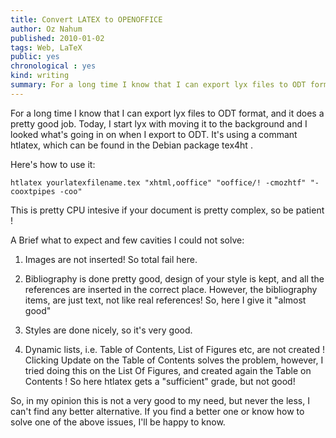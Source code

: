 ```yaml
---
title: Convert LATEX to OPENOFFICE
author: Oz Nahum
published: 2010-01-02
tags: Web, LaTeX
public: yes
chronological : yes
kind: writing 
summary: For a long time I know that I can export lyx files to ODT format, and it does a pretty good job. Today, I start lyx with moving it to the background and I looked what's going in on when I export to ODT. It's using a commant htlatex, which can be found in the Debian package tex4ht .
---
```


For a long time I know that I can export lyx files to ODT format, and it does a pretty good job. Today, I start lyx with moving it to the background and I looked what's going in on when I export to ODT. It's using a commant htlatex, which can be found in the Debian package tex4ht .

Here's how to use it:

    
    htlatex yourlatexfilename.tex "xhtml,ooffice" "ooffice/! -cmozhtf" "-cooxtpipes -coo"
    
    


This is pretty CPU intesive if your document is pretty complex, so be patient !

A Brief what to expect and few cavities I could not solve:



    
  1. Images are not inserted! So total fail here.

    
  2. Bibliography is done pretty good, design of your style is kept, and all the references are inserted in the correct place. However, the bibliography items, are just text, not like real references! So, here I give it "almost good"

    
  3. Styles are done nicely, so it's very good.

    
  4. Dynamic lists, i.e. Table of Contents, List of Figures etc, are not created ! Clicking Update on the Table of Contents solves the problem, however, I tried doing this on the List Of Figures, and created again the Table on Contents ! So here htlatex gets a "sufficient" grade, but not good!


So, in my opinion this is not a very good to my need, but never the less, I can't find any better alternative. If you find a better one or know how to solve one of the above issues, I'll be happy to know.

    
    
    
